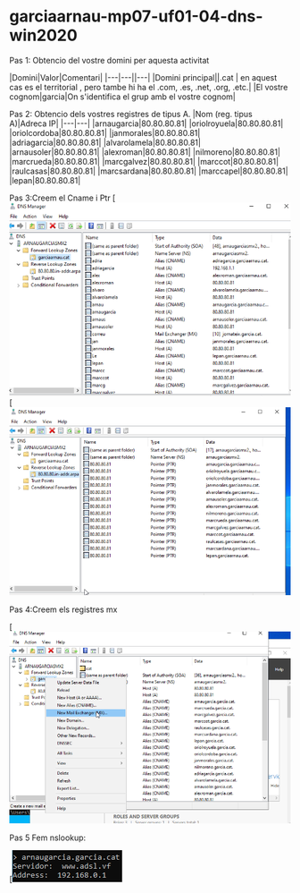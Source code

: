 # garciaarnau-mp07-uf01-04-dns-win2020
Pas 1: Obtencio del vostre domini per aquesta activitat 


|Domini|Valor|Comentari|
|---|---||---|
|Domini principal||.cat | en aquest cas es el territorial , pero tambe hi ha el .com, .es, .net, .org, .etc.|
|El vostre cognom|garcia|On s'identifica el grup amb el vostre cognom|


Pas 2: Obtencio dels vostres registres de tipus A.
|Nom (reg. tipus A)|Adreca IP|
|---|---|
|arnaugarcia|80.80.80.81|
|oriolroyuela|80.80.80.81|
|oriolcordoba|80.80.80.81|
|janmorales|80.80.80.81|
|adriagarcia|80.80.80.81|
|alvarolamela|80.80.80.81|
|arnausoler|80.80.80.81|
|alexroman|80.80.80.81|
|nilmoreno|80.80.80.81|
|marcrueda|80.80.80.81|
|marcgalvez|80.80.80.81|
|marccot|80.80.80.81|
|raulcasas|80.80.80.81|
|marcsardana|80.80.80.81|
|marccapel|80.80.80.81|
|lepan|80.80.80.81|


Pas 3:Creem el Cname i Ptr 
[![crear cname i ptr](https://github.com/arnau4567890/garciaarnau-mp07-uf01-04-dns-win2020/blob/main/cname.png)
[![crear cname i ptr](https://github.com/arnau4567890/garciaarnau-mp07-uf01-04-dns-win2020/blob/main/pr.png)

Pas 4:Creem els registres mx

[![crear cname i ptr](https://github.com/arnau4567890/garciaarnau-mp07-uf01-04-dns-win2020/blob/main/mx.png)

Pas 5 Fem nslookup:

[![crear cname i ptr](https://github.com/arnau4567890/garciaarnau-mp07-uf01-04-dns-win2020/blob/main/ns.png)
